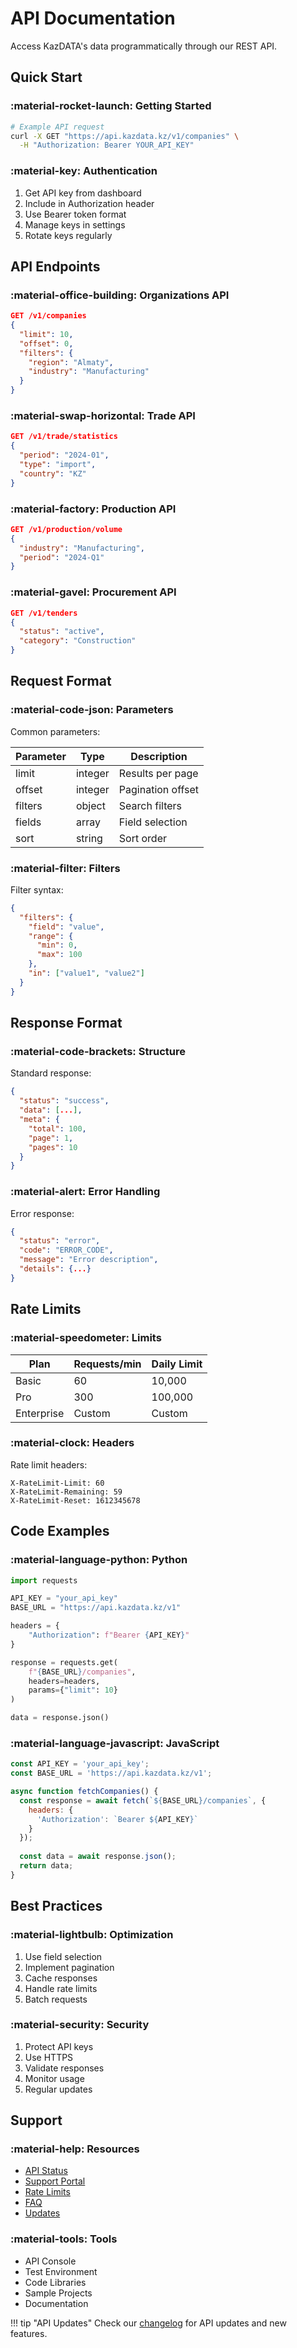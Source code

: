 # API Documentation

Access KazDATA's data programmatically through our REST API.

## Quick Start

### :material-rocket-launch: Getting Started

```bash
# Example API request
curl -X GET "https://api.kazdata.kz/v1/companies" \
  -H "Authorization: Bearer YOUR_API_KEY"
```

### :material-key: Authentication

1. Get API key from dashboard
2. Include in Authorization header
3. Use Bearer token format
4. Manage keys in settings
5. Rotate keys regularly

## API Endpoints

### :material-office-building: Organizations API

```json
GET /v1/companies
{
  "limit": 10,
  "offset": 0,
  "filters": {
    "region": "Almaty",
    "industry": "Manufacturing"
  }
}
```

### :material-swap-horizontal: Trade API

```json
GET /v1/trade/statistics
{
  "period": "2024-01",
  "type": "import",
  "country": "KZ"
}
```

### :material-factory: Production API

```json
GET /v1/production/volume
{
  "industry": "Manufacturing",
  "period": "2024-Q1"
}
```

### :material-gavel: Procurement API

```json
GET /v1/tenders
{
  "status": "active",
  "category": "Construction"
}
```

## Request Format

### :material-code-json: Parameters

Common parameters:

| Parameter | Type | Description |
|-----------|------|-------------|
| limit | integer | Results per page |
| offset | integer | Pagination offset |
| filters | object | Search filters |
| fields | array | Field selection |
| sort | string | Sort order |

### :material-filter: Filters

Filter syntax:

```json
{
  "filters": {
    "field": "value",
    "range": {
      "min": 0,
      "max": 100
    },
    "in": ["value1", "value2"]
  }
}
```

## Response Format

### :material-code-brackets: Structure

Standard response:

```json
{
  "status": "success",
  "data": [...],
  "meta": {
    "total": 100,
    "page": 1,
    "pages": 10
  }
}
```

### :material-alert: Error Handling

Error response:

```json
{
  "status": "error",
  "code": "ERROR_CODE",
  "message": "Error description",
  "details": {...}
}
```

## Rate Limits

### :material-speedometer: Limits

| Plan | Requests/min | Daily Limit |
|------|-------------|-------------|
| Basic | 60 | 10,000 |
| Pro | 300 | 100,000 |
| Enterprise | Custom | Custom |

### :material-clock: Headers

Rate limit headers:

```http
X-RateLimit-Limit: 60
X-RateLimit-Remaining: 59
X-RateLimit-Reset: 1612345678
```

## Code Examples

### :material-language-python: Python

```python
import requests

API_KEY = "your_api_key"
BASE_URL = "https://api.kazdata.kz/v1"

headers = {
    "Authorization": f"Bearer {API_KEY}"
}

response = requests.get(
    f"{BASE_URL}/companies",
    headers=headers,
    params={"limit": 10}
)

data = response.json()
```

### :material-language-javascript: JavaScript

```javascript
const API_KEY = 'your_api_key';
const BASE_URL = 'https://api.kazdata.kz/v1';

async function fetchCompanies() {
  const response = await fetch(`${BASE_URL}/companies`, {
    headers: {
      'Authorization': `Bearer ${API_KEY}`
    }
  });
  
  const data = await response.json();
  return data;
}
```

## Best Practices

### :material-lightbulb: Optimization

1. Use field selection
2. Implement pagination
3. Cache responses
4. Handle rate limits
5. Batch requests

### :material-security: Security

1. Protect API keys
2. Use HTTPS
3. Validate responses
4. Monitor usage
5. Regular updates

## Support

### :material-help: Resources

- [API Status](https://status.kazdata.kz)
- [Support Portal](../support/contact.md)
- [Rate Limits](rate-limits.md)
- [FAQ](../getting-started/faq.md)
- [Updates](../support/updates.md)

### :material-tools: Tools

- API Console
- Test Environment
- Code Libraries
- Sample Projects
- Documentation

!!! tip "API Updates"
    Check our [changelog](changelog.md) for API updates and new features.
